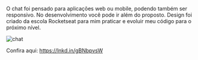 O chat foi pensado para aplicações web ou mobile, podendo também ser responsivo. 
No desenvolvimento você pode ir além do proposto. 
Design foi criado da escola Rocketseat para mim praticar e evoluir meu código para o próximo nível.

![chat](https://github.com/user-attachments/assets/50d8441e-55ee-4ac7-b077-491b474510c6)


Confira aqui: https://lnkd.in/gBNbpvsW
